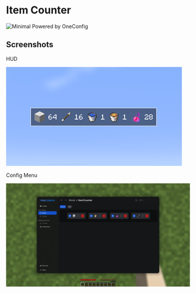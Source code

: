 # Item Counter

![Minimal Powered by OneConfig](https://polyfrost.org/img/cozy-minimal_vector.svg)

## Screenshots
HUD

![HUD.png](screenshots/HUD.png)

Config Menu

![Config.png](screenshots/Config.png)
